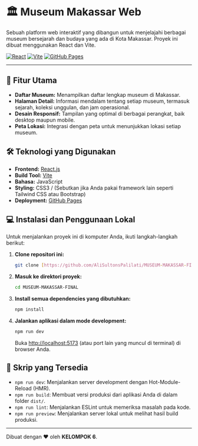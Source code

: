 # 🏛️ Museum Makassar Web

Sebuah platform web interaktif yang dibangun untuk menjelajahi berbagai museum bersejarah dan budaya yang ada di Kota Makassar. Proyek ini dibuat menggunakan React dan Vite.

[![React](https://img.shields.io/badge/React-20232A?style=for-the-badge&logo=react&logoColor=61DAFB)](https://reactjs.org/)
[![Vite](https://img.shields.io/badge/Vite-646CFF?style=for-the-badge&logo=vite&logoColor=white)](https://vitejs.dev/)
[![GitHub Pages](https://img.shields.io/badge/deployed%20on-GitHub%20Pages-222222?style=for-the-badge&logo=github&logoColor=white)](https://pages.github.com/)

---

## 🚀 Fitur Utama

-   **Daftar Museum:** Menampilkan daftar lengkap museum di Makassar.
-   **Halaman Detail:** Informasi mendalam tentang setiap museum, termasuk sejarah, koleksi unggulan, dan jam operasional.
-   **Desain Responsif:** Tampilan yang optimal di berbagai perangkat, baik desktop maupun mobile.
-   **Peta Lokasi:** Integrasi dengan peta untuk menunjukkan lokasi setiap museum.

## 🛠️ Teknologi yang Digunakan

-   **Frontend:** [React.js](https://reactjs.org/)
-   **Build Tool:** [Vite](https://vitejs.dev/)
-   **Bahasa:** JavaScript
-   **Styling:** CSS3 / (Sebutkan jika Anda pakai framework lain seperti Tailwind CSS atau Bootstrap)
-   **Deployment:** [GitHub Pages](https://pages.github.com/)

## 💻 Instalasi dan Penggunaan Lokal

Untuk menjalankan proyek ini di komputer Anda, ikuti langkah-langkah berikut:

1.  **Clone repositori ini:**
    ```bash
    git clone [https://github.com/AliSultonsPalilati/MUSEUM-MAKASSAR-FINAL.git](https://github.com/AliSultonsPalilati/MUSEUM-MAKASSAR-FINAL.git)
    ```

2.  **Masuk ke direktori proyek:**
    ```bash
    cd MUSEUM-MAKASSAR-FINAL
    ```

3.  **Install semua dependencies yang dibutuhkan:**
    ```bash
    npm install
    ```

4.  **Jalankan aplikasi dalam mode development:**
    ```bash
    npm run dev
    ```
    Buka [http://localhost:5173](http://localhost:5173) (atau port lain yang muncul di terminal) di browser Anda.

## 📄 Skrip yang Tersedia

-   `npm run dev`: Menjalankan server development dengan Hot-Module-Reload (HMR).
-   `npm run build`: Membuat versi produksi dari aplikasi Anda di dalam folder `dist/`.
-   `npm run lint`: Menjalankan ESLint untuk memeriksa masalah pada kode.
-   `npm run preview`: Menjalankan server lokal untuk melihat hasil build produksi.

---

Dibuat dengan ❤️ oleh **KELOMPOK 6**.
